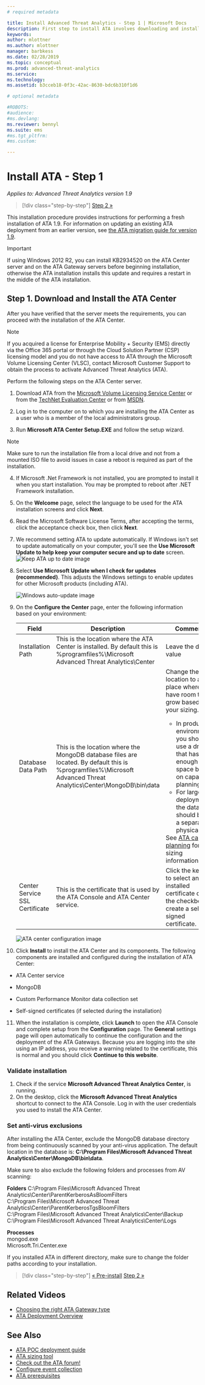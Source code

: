 ```yaml
---
# required metadata

title: Install Advanced Threat Analytics - Step 1 | Microsoft Docs
description: First step to install ATA involves downloading and installing the ATA Center onto your chosen server.
keywords:
author: mlottner
ms.author: mlottner
manager: barbkess
ms.date: 02/28/2019
ms.topic: conceptual
ms.prod: advanced-threat-analytics
ms.service:
ms.technology:
ms.assetid: b3cceb18-0f3c-42ac-8630-bdc6b310f1d6

# optional metadata

#ROBOTS:
#audience:
#ms.devlang:
ms.reviewer: bennyl
ms.suite: ems
#ms.tgt_pltfrm:
#ms.custom:

---
```


# Install ATA - Step 1

*Applies to: Advanced Threat Analytics version 1.9*

> [!div class="step-by-step"]
> [Step 2 »](install-ata-step2.md)


This installation procedure provides instructions for performing a fresh installation of ATA 1.9. For information on updating an existing ATA deployment from an earlier version, see [the ATA migration guide for version 1.9](ata-update-1.9-migration-guide.md).

> [!IMPORTANT] 
> If using Windows 2012 R2, you can install KB2934520 on the ATA Center server and on the ATA Gateway servers before beginning installation, otherwise the ATA installation installs this update and requires a restart in the middle of the ATA installation.

## Step 1. Download and Install the ATA Center
After you have verified that the server meets the requirements, you can proceed with the installation of the ATA Center.
    
> [!NOTE]
>If you acquired a license for Enterprise Mobility + Security (EMS) directly via the Office 365 portal or through the Cloud Solution Partner (CSP) licensing model and you do not have access to ATA through the Microsoft Volume Licensing Center (VLSC), contact Microsoft Customer Support to obtain the process to activate Advanced Threat Analytics (ATA).

Perform the following steps on the ATA Center server.

1.  Download ATA from the [Microsoft Volume Licensing Service Center](https://www.microsoft.com/Licensing/servicecenter/default.aspx) or from the [TechNet Evaluation Center](http://www.microsoft.com/evalcenter/) or from [MSDN](https://msdn.microsoft.com/subscriptions/downloads).

2.  Log in to the computer on to which you are installing the ATA Center as a user who is a member of the local administrators group.

3.  Run **Microsoft ATA Center Setup.EXE** and follow the setup wizard.

> [!NOTE]   
> Make sure to run the installation file from a local drive and not from a mounted ISO file to avoid issues in case a reboot is required as part of the installation.   

4. If Microsoft .Net Framework is not installed, you are prompted to install it when you start installation. You may be prompted to reboot after .NET Framework installation.
5. On the **Welcome** page, select the language to be used for the ATA installation screens and click **Next**.

6. Read the Microsoft Software License Terms, after accepting the terms, click the acceptance check box, then click **Next**.

7. We recommend setting ATA to update automatically. If Windows isn't set to update automatically on your computer, you'll see the **Use Microsoft Update to help keep your computer secure and up to date** screen. 
   ![Keep ATA up to date image](media/ata_ms_update.png)

8. Select **Use Microsoft Update when I check for updates (recommended)**. This adjusts the Windows settings to enable updates for other Microsoft products (including ATA). 

    ![Windows auto-update image](media/ata_installupdatesautomatically.png)

9. On the **Configure the Center** page, enter the following information based on your environment:

   |Field|Description|Comments|
   |---------|---------------|------------|
   |Installation Path|This is the location where the ATA Center is installed. By default this is %programfiles%\Microsoft Advanced Threat Analytics\Center|Leave the default value|
   |Database Data Path|This is the location where the MongoDB database files are located. By default this is %programfiles%\Microsoft Advanced Threat Analytics\Center\MongoDB\bin\data|Change the location to a place where you have room to grow based on your sizing. **Note:** <ul><li>In production environments, you should use a drive that has enough space based on capacity planning.</li><li>For large deployments the database should be on a separate physical disk.</li></ul>See [ATA capacity planning](ata-capacity-planning.md) for sizing information.|
   |Center Service SSL Certificate|This is the certificate that is used by the ATA Console and ATA Center service.|Click the key icon to select an installed certificate or use the checkbox to create a self-signed certificate.|
        
   ![ATA center configuration image](media/ATA-Center-Configuration.png)

10. Click **Install** to install the ATA Center and its components.
   The following components are installed and configured during the installation of ATA Center:

   -   ATA Center service

   -   MongoDB

   -   Custom Performance Monitor data collection set

   -   Self-signed certificates (if selected during the installation)

11. When the installation is complete, click **Launch**  to open the ATA Console and complete setup from the **Configuration** page.
   The **General** settings page will open automatically to continue the configuration and the deployment of the ATA Gateways.
   Because you are logging into the site using an IP address, you receive a warning related to the certificate, this is normal and you should click **Continue to this website**.

### Validate installation

1.  Check if the service **Microsoft Advanced Threat Analytics Center**, is running.
2.  On the desktop, click the **Microsoft Advanced Threat Analytics** shortcut to connect to the ATA Console. Log in with the user credentials you used to install the ATA Center.

### Set anti-virus exclusions

After installing the ATA Center, exclude the MongoDB database directory from being continuously scanned by your anti-virus application. The default location in the database is:
**C:\Program Files\Microsoft Advanced Threat Analytics\Center\MongoDB\bin\data**.

Make sure to also exclude the following folders and processes from AV scanning:

**Folders**
C:\Program Files\Microsoft Advanced Threat Analytics\Center\ParentKerberosAsBloomFilters
<br>C:\Program Files\Microsoft Advanced Threat Analytics\Center\ParentKerberosTgsBloomFilters
<br>C:\Program Files\Microsoft Advanced Threat Analytics\Center\Backup
<br>C:\Program Files\Microsoft Advanced Threat Analytics\Center\Logs

**Processes**
<br>mongod.exe
<br>Microsoft.Tri.Center.exe


If you installed ATA in different directory, make sure to change the folder paths according to your installation. 

> [!div class="step-by-step"]
> [« Pre-install](configure-port-mirroring.md)
> [Step 2 »](install-ata-step2.md)

## Related Videos
- [Choosing the right ATA Gateway type](https://channel9.msdn.com/Shows/Microsoft-Security/ATA-Deployment-Choose-the-Right-Gateway-Type)
- [ATA Deployment Overview](https://channel9.msdn.com/Shows/Microsoft-Security/Overview-of-ATA-Deployment-in-10-Minutes)


## See Also
- [ATA POC deployment guide](http://aka.ms/atapoc)
- [ATA sizing tool](http://aka.ms/atasizingtool)
- [Check out the ATA forum!](https://social.technet.microsoft.com/Forums/security/home?forum=mata)
- [Configure event collection](configure-event-collection.md)
- [ATA prerequisites](ata-prerequisites.md)

